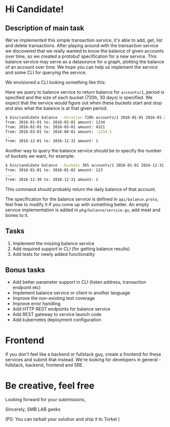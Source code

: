 # Hi Candidate!

## Description of main task
We've implemented this simple transaction service, it's able to add, get, list and delete transactions.
After playing around with the transaction service we discovered that we really wanted to know the balance
of given accounts over time, so we created a protobuf specification for a new service. This balance service
may serve as a datasource for a graph, plotting the balance of an account over time. We hope you can help us
implement the service and some CLI for querying the service.

We envisioned a CLI looking something like this:

Here we query to balance service to return balance for `accounts/1`, period
is specified and the size of each bucket (720h, 30 days) is specified. We expect that the service
would figure out when these buckets start and stop and also what the balance is at that given period.

```bash
$ bin/candidate balance --duration 720h accounts/1 2016-01-01 2016-01-31
from: 2016-01-01 to: 2016-02-01 amount: 1234
from: 2016-02-01 to: 2016-03-01 amount: 4321
from: 2016-03-01 to: 2016-04-01 amount: -1234.5
...
from: 2016-12-01 to: 2016-12-31 amount: 1
```

Another way to query the balance service should be to specify the number of buckets we want,
for example:

```bash
$ bin/candidate balance --buckets 365 accounts/1 2016-01-01 2016-12-31
from: 2016-01-01 to: 2016-01-02 amount: 123
...
from: 2016-12-30 to: 2016-12-31 amount: 1
```

This command should probably return the daily balance of that account.

The specification for the balance service is defined in `api/balance.proto`, feel free to modify
it if you come up with something better. An empty service implementation is added in `pkg/balance/service.go`, add meat
and bones to it.

## Tasks

1. Implement the missing balance service
2. Add required support in CLI (for getting balance results)
3. Add tests for newly added functionality

## Bonus tasks

- Add better parameter support in CLI (listen address, transaction endpoint etc)
- Implement balance service or client in another language
- Improve the non-existing test coverage
- Improve error handling
- Add HTTP REST endpoints for balance service
- Add REST gateway to service launch code
- Add kubernetes deployment configuration

# Frontend
If you don't feel like a backend or fullstack guy, create a frontend for these services and submit that instead.
We're looking for developers in general - fullstack, backend, frontend and SRE.

# Be creative, feel free

Looking forward for your submissions,

Sincerely, SMB LAB geeks

(PS: You can tarball your solution and ship it to Torkel <torkel at smblab.no>)
